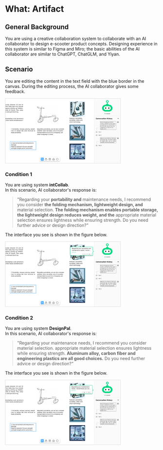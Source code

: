 # What: Artifact

## General Background
You are using a creative collaboration system to collaborate with an AI collaborator to design e-scooter product concepts. Designing experience in this system is similar to Figma and Miro; the basic abilities of the AI collaborator are similar to ChatGPT, ChatGLM, and Yiyan.

## Scenario
You are editing the content in the text field with the blue border in the canvas. During the editing process, the AI ​​collaborator gives some feedback.

<img src="../../img/RQ2/What/Artifact-intro.webp" style="border: .5px solid Gainsboro; max-width: 75%;">

### Condition 1
You are using system **intCollab**.<br>
In this scenario, AI ​​collaborator's response is:

> "Regarding your **portability and** maintenance needs, I recommend you consider **the folding mechanism, lightweight design, and** material selection. **The folding mechanism enables portable storage, the lightweight design reduces weight, and the** appropriate material selection ensures lightness while ensuring strength. Do you need further advice or design direction?"

The interface you see is shown in the figure below.

<img src="../../img/RQ2/What/Artifact-N.webp" style="border: .5px solid Gainsboro; max-width: 75%;">

### Condition 2
You are using system **DesignPal**.<br>
In this scenario, AI ​​collaborator's response is:

> "Regarding your maintenance needs, I recommend you consider material selection. appropriate material selection ensures lightness while ensuring strength. **Aluminum alloy, carbon fiber and engineering plastics are all good choices.** Do you need further advice or design direction?"

The interface you see is shown in the figure below.

<img src="../../img/RQ2/What/Artifact-WA.webp" style="border: .5px solid Gainsboro; max-width: 75%;">